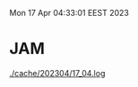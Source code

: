 Mon 17 Apr 04:33:01 EEST 2023
# JAM
<a href='./cache/202304/17_04.log'>./cache/202304/17_04.log</a>
